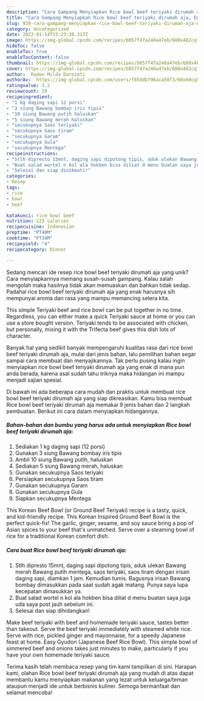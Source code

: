 ```yaml
---
description: "Cara Gampang Menyiapkan Rice bowl beef teriyaki dirumah aja, Enak"
title: "Cara Gampang Menyiapkan Rice bowl beef teriyaki dirumah aja, Enak"
slug: 939-cara-gampang-menyiapkan-rice-bowl-beef-teriyaki-dirumah-aja-enak
category: Uncategorized
date: 2022-01-14T15:23:20.317Z
image: https://img-global.cpcdn.com/recipes/b057f47a240a47eb/680x482cq70/rice-bowl-beef-teriyaki-dirumah-aja-foto-resep-utama.jpg
hideToc: false
enableToc: true
enableTocContent: false
thumbnail: https://img-global.cpcdn.com/recipes/b057f47a240a47eb/680x482cq70/rice-bowl-beef-teriyaki-dirumah-aja-foto-resep-utama.jpg
cover: https://img-global.cpcdn.com/recipes/b057f47a240a47eb/680x482cq70/rice-bowl-beef-teriyaki-dirumah-aja-foto-resep-utama.jpg
author:  Raden Milda Darozeti
authorAv:  https://img-global.cpcdn.com/users/f85ddb796aca58f3/60x60cq50/avatar.jpg
ratingvalue: 3.2
reviewcount: 19
recipeingredient:
- "1 kg daging sapi 12 porsi"
- "3 siung Bawang bombay iris tipis"
- "10 siung Bawang putih haluskan"
- "5 siung Bawang merah haluskan"
- "secukupnya Saos teriyaki"
- "secukupnya Saos tiram"
- "secukupnya Garam"
- "secukupnya Gula"
- "secukupnya Mentega"
recipeinstructions:
- "Stlh dipresto 15mnt, daging sapi dipotong tipis, aduk ulekan Bawang merah Bawang putih mentega, saos teriyaki, saos tiram dengan irisan daging sapi, diamkan 1 jam. Kemudian tumis. Bagusnya irisan Bawang bombay dimasukkan pada saat sudah agak matang. Punya saya lupa kecepatan dimasukkan ya."
- "Buat salad wortel n kol ala hokben bisa diliat d menu buatan saya juga uda saya post jauh sebelum ini."
- "Selesai dan siap dinikmati!"
categories:
- Resep
tags:
- rice
- bowl
- beef

katakunci: rice bowl beef 
nutrition: 123 calories
recipecuisine: Indonesian
preptime: "PT40M"
cooktime: "PT34M"
recipeyield: "4"
recipecategory: Dinner

---
```



Sedang mencari ide resep rice bowl beef teriyaki dirumah aja yang unik? Cara menyiapkannya memang susah-susah gampang. Kalau salah mengolah maka hasilnya tidak akan memuaskan dan bahkan tidak sedap. Padahal rice bowl beef teriyaki dirumah aja yang enak harusnya sih mempunyai aroma dan rasa yang mampu memancing selera kita.


This simple Teriyaki beef and rice bowl can be put together in no time. Regardless, you can either make a quick Teriyaki sauce at home or you can use a store bought version. Teriyaki tends to be associated with chicken, but personally, mixing it with the Trifecta beef gives this dish lots of character.

Banyak hal yang sedikit banyak mempengaruhi kualitas rasa dari rice bowl beef teriyaki dirumah aja, mulai dari jenis bahan, lalu pemilihan bahan segar sampai cara membuat dan menyajikannya. Tak perlu pusing kalau ingin menyiapkan rice bowl beef teriyaki dirumah aja yang enak di mana pun anda berada, karena asal sudah tahu triknya maka hidangan ini mampu menjadi sajian spesial.


Di bawah ini ada beberapa cara mudah dan praktis untuk membuat rice bowl beef teriyaki dirumah aja yang siap dikreasikan. Kamu bisa membuat Rice bowl beef teriyaki dirumah aja memakai 9 jenis bahan dan 2 langkah pembuatan. Berikut ini cara dalam menyiapkan hidangannya.

<!--inarticleads1-->

##### Bahan-bahan dan bumbu yang harus ada untuk menyiapkan Rice bowl beef teriyaki dirumah aja:

1. Sediakan 1 kg daging sapi (12 porsi)
1. Gunakan 3 siung Bawang bombay iris tipis
1. Ambil 10 siung Bawang putih, haluskan
1. Sediakan 5 siung Bawang merah, haluskan
1. Gunakan secukupnya Saos teriyaki
1. Persiapkan secukupnya Saos tiram
1. Gunakan secukupnya Garam
1. Gunakan secukupnya Gula
1. Siapkan secukupnya Mentega


This Korean Beef Bowl (or Ground Beef Teriyaki) recipe is a tasty, quick, and kid-friendly recipe. This Korean Inspired Ground Beef Bowl is the perfect quick-fix! The garlic, ginger, sesame, and soy sauce bring a pop of Asian spices to your beef that&#39;s unmatched. Serve over a steaming bowl of rice for a traditional Korean comfort dish. 

<!--inarticleads2-->

##### Cara buat Rice bowl beef teriyaki dirumah aja:

1. Stlh dipresto 15mnt, daging sapi dipotong tipis, aduk ulekan Bawang merah Bawang putih mentega, saos teriyaki, saos tiram dengan irisan daging sapi, diamkan 1 jam. Kemudian tumis. Bagusnya irisan Bawang bombay dimasukkan pada saat sudah agak matang. Punya saya lupa kecepatan dimasukkan ya.
1. Buat salad wortel n kol ala hokben bisa diliat d menu buatan saya juga uda saya post jauh sebelum ini.
1. Selesai dan siap dihidangkan!

Make beef teriyaki with beef and homemade teriyaki sauce, tastes better than takeout. Serve the beef teriyaki immediately with steamed white rice. Serve with rice, pickled ginger and mayonnaise, for a speedy Japanese feast at home. Easy Gyudon (Japanese Beef Rice Bowl). This simple bowl of simmered beef and onions takes just minutes to make, particularly if you have your own homemade teriyaki sauce. 

Terima kasih telah membaca resep yang tim kami tampilkan di sini. Harapan kami, olahan Rice bowl beef teriyaki dirumah aja yang mudah di atas dapat membantu kamu menyiapkan makanan yang lezat untuk keluarga/teman ataupun menjadi ide untuk berbisnis kuliner. Semoga bermanfaat dan selamat mencoba!
